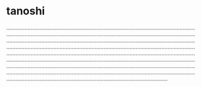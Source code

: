 # tanoshi
..........................................................................................................................................................................................................................................................................................................................................................................................................................................................................................................................................................................................................................................................................................................................................................................................................................................................................................................................................................................................................................................................................................................................................